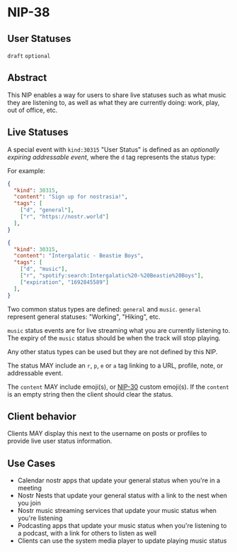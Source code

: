 
NIP-38
======

User Statuses
-------------

`draft` `optional`

## Abstract

This NIP enables a way for users to share live statuses such as what music they are listening to, as well as what they are currently doing: work, play, out of office, etc.

## Live Statuses

A special event with `kind:30315` "User Status" is defined as an *optionally expiring* _addressable event_, where the `d` tag represents the status type:

For example:

```json
{
  "kind": 30315,
  "content": "Sign up for nostrasia!",
  "tags": [
    ["d", "general"],
    ["r", "https://nostr.world"]
  ],
}
```

```json
{
  "kind": 30315,
  "content": "Intergalatic - Beastie Boys",
  "tags": [
    ["d", "music"],
    ["r", "spotify:search:Intergalatic%20-%20Beastie%20Boys"],
    ["expiration", "1692845589"]
  ],
}
```

Two common status types are defined: `general` and `music`. `general` represent general statuses: "Working", "Hiking", etc.

`music` status events are for live streaming what you are currently listening to. The expiry of the `music` status should be when the track will stop playing.

Any other status types can be used but they are not defined by this NIP.

The status MAY include an `r`, `p`, `e` or `a` tag linking to a URL, profile, note, or addressable event.

The `content` MAY include emoji(s), or [NIP-30](30.md) custom emoji(s). If the `content` is an empty string then the client should clear the status.

## Client behavior

Clients MAY display this next to the username on posts or profiles to provide live user status information.

## Use Cases

* Calendar nostr apps that update your general status when you're in a meeting
* Nostr Nests that update your general status with a link to the nest when you join
* Nostr music streaming services that update your music status when you're listening
* Podcasting apps that update your music status when you're listening to a podcast, with a link for others to listen as well
* Clients can use the system media player to update playing music status

